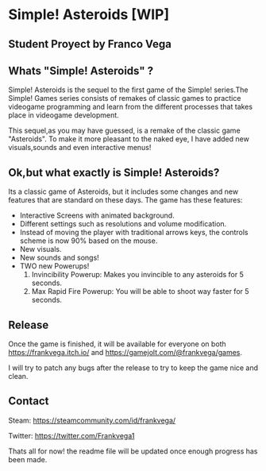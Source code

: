 # Simple! Asteroids [WIP]
## Student Proyect by Franco Vega


## Whats "Simple! Asteroids" ?

Simple! Asteroids is the sequel to the first game of the Simple! series.The Simple! Games series consists of remakes of classic games to practice videogame programming and learn from the different processes that takes place in videogame development.

This sequel,as you may have guessed, is a remake of the classic game "Asteroids". To make it more pleasant to the naked eye, I have added new visuals,sounds and even interactive menus!

## Ok,but what exactly is Simple! Asteroids?

Its a classic game of Asteroids, but it includes some changes and new features that are standard on these days. The game has these features:

- Interactive Screens with animated background.
- Different settings such as resolutions and volume modification.
- Instead of moving the player with traditional arrows keys, the controls scheme is now 90% based on the mouse.
- New visuals.
- New sounds and songs!
- TWO new Powerups!
  1. Invincibility Powerup: Makes you invincible to any asteroids for 5 seconds.
  2. Max Rapid Fire Powerup: You will be able to shoot way faster for 5 seconds.


## Release

Once the game is finished, it will be available for everyone on both https://frankvega.itch.io/ and https://gamejolt.com/@frankvega/games.

I will try to patch any bugs after the release to try to keep the game nice and clean.

## Contact

Steam: https://steamcommunity.com/id/frankvega/

Twitter: https://twitter.com/Frankvega1

Thats all for now! the readme file will be updated once enough progress has been made.
